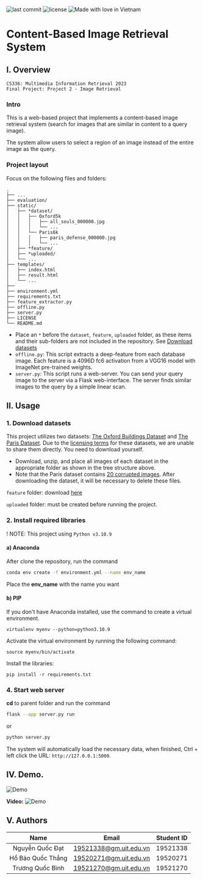 ![last commit](https://img.shields.io/github/last-commit/ShenggKai/CBIR_System?logo=git)
![license](https://img.shields.io/github/license/ShenggKai/CBIR_System)
![Made with love in Vietnam](https://madewithlove.now.sh/vn?heart=true&colorB=%23da251d)
# Content-Based Image Retrieval System

## I. Overview
    CS336: Multimedia Information Retrieval 2023
    Final Project: Project 2 - Image Retrieval

### Intro
This is a web-based project that implements a content-based image retrieval system (search for images that are similar in content to a query image).  

The system allow users to select a region of an image instead of the entire image as the query.

### Project layout
Focus on the following files and folders:
```
.
├── ...
├── evaluation/
├── static/
│   ├── *dataset/
│   │   ├── Oxford5k
│   │   │   ├── all_souls_000000.jpg
│   │   │   └── ...
│   │   └── Paris6k
│   │   │   ├── paris_defense_000000.jpg
│   │   │   └── ...
│   ├── *feature/
│   ├── *uploaded/
│   └── ...
├── templates/
│   ├── index.html
│   ├── result.html
│   └── ...
├──
├── environment.yml
├── requirements.txt
├── feature_extractor.py
├── offline.py
├── server.py
├── LICENSE
└── README.md
```
- Place an `*` before the `dataset`, `feature`, `uploaded` folder, as these items and their sub-folders are not included in the repository. See [Download datasets](#1-download-datasets)
- `offline.py`: This script extracts a deep-feature from each database image. Each feature is a 4096D fc6 activation from a VGG16 model with ImageNet pre-trained weights.  
- `server.py`: This script runs a web-server. You can send your query image to the server via a Flask web-interface. The server finds similar images to the query by a simple linear scan.

## II. Usage
### 1. Download datasets
This project utilizes two datasets: [The Oxford Buildings Dataset](https://www.robots.ox.ac.uk/~vgg/data/oxbuildings/) and [The Paris Dataset](https://www.robots.ox.ac.uk/~vgg/data/parisbuildings/). Due to the [licensing terms](https://www.robots.ox.ac.uk/~vgg/terms/dataset-group-2-access.html) for these datasets, we are unable to share them directly. You need to download yourself.
- Download, unzip, and place all images of each dataset in the appropriate folder as shown in the tree structure above.
- Note that the Paris dataset contains [20 corrupted images](https://www.robots.ox.ac.uk/~vgg/data/parisbuildings/corrupt.txt). After downloading the dataset, it will be necessary to delete these files.

`feature` folder: download [here](https://drive.google.com/file/d/1KEmSnVfyMWs6ydP5mbFf0SZAb2HY0aob/view?usp=share_link)

`uploaded` folder: must be created before running the project.

### 2. Install required libraries
! NOTE: This project using `Python v3.10.9`
#### a) Anaconda
After clone the repository, run the command
```sh
conda env create -f environment.yml --name env_name
```
Place the **env_name** with the name you want  

#### b) PIP
If you don't have Anaconda installed, use the command to create a virtual environment.
```
virtualenv myenv --python=python3.10.9
```
Activate the virtual environment by running the following command:
```
source myenv/bin/activate
```
Install the libraries:
```
pip install -r requirements.txt
```

### 4. Start web server
**cd** to parent folder and run the command
```sh
flask --app server.py run
```
or 
```sh
python server.py
```
The system will automatically load the necessary data, when finished,
Ctrl + left click the URL: `http://127.0.0.1:5000`.

## IV. Demo.
![Demo](https://i.imgur.com/5qKLLww.png)

**Video:**
![Demo](https://i.imgur.com/LzP7kf4.png)

## V. Authors
|Name|Email|Student ID|
|:-:|:-:|:-:|
|Nguyễn Quốc Đạt|19521338@gm.uit.edu.vn|19521338
|Hồ Bảo Quốc Thắng|19520271@gm.uit.edu.vn|19520271
|Trương Quốc Bình|19521270@gm.uit.edu.vn|19521270